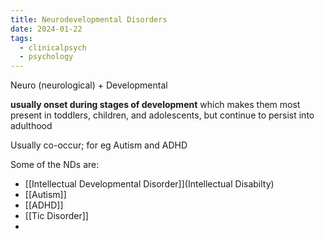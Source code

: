 ```yaml
---
title: Neurodevelopmental Disorders
date: 2024-01-22
tags:
  - clinicalpsych
  - psychology
---
```

Neuro (neurological) + Developmental 

**usually onset during stages of development** which makes them most present in toddlers, children, and adolescents, but continue to persist into adulthood

Usually co-occur; for eg Autism and ADHD

Some of the NDs are:
- [[Intellectual Developmental Disorder]](Intellectual Disabilty)
- [[Autism]]
- [[ADHD]]
- [[Tic Disorder]]
- 